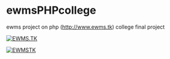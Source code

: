 # ewmsPHPcollege
ewms project on php (http://www.ewms.tk) college final project


[![EWMS.TK](https://i.imgur.com/qJcdwIz.png)](https://www.youtube.com/watch?v=J3L9g82us1g "EWMS.TK")

[![EWMSTK](https://yt-embed.herokuapp.com/embed?v=J3L9g82us1g)](https://www.youtube.com/watch?v=J3L9g82us1g "EWMSTK")
